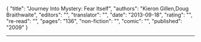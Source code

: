 {
"title": "Journey Into Mystery: Fear Itself",
"authors": "Kieron Gillen,Doug Braithwaite",
"editors": "",
"translator": "",
"date": "2013-09-18",
"rating": "",
"re-read": "",
"pages": "136",
"non-fiction": "",
"comic": "",
"published": "2009"
}

---
